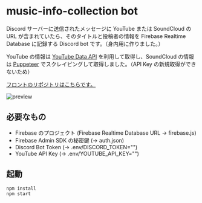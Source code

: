 # music-info-collection bot

Discord サーバーに送信されたメッセージに YouTube または SoundCloud の URL が含まれていたら、そのタイトルと投稿者の情報を Firebase Realtime Database に記録する Discord bot です。（身内用に作りました。）

YouTube の情報は [YouTube Data API](https://developers.google.com/youtube/v3/getting-started) を利用して取得し、SoundCloud の情報は [Puppeteer](https://github.com/puppeteer/puppeteer) でスクレイピングして取得しました。（API Key の新規取得ができないため）

[フロントのリポジトリはこちらです。](https://github.com/tsuen4/music-info-collection-front)

![preview](https://i.imgur.com/rtIYdAj.gif)

## 必要なもの

- Firebase のプロジェクト (Firebase Realtime Database URL -> firebase.js)
- Firebase Admin SDK の秘密鍵 (-> auth.json)
- Discord Bot Token (-> .env/DISCORD_TOKEN="")
- YouTube API Key (-> .env/YOUTUBE_API_KEY="")

## 起動

```bash
npm install
npm start
```
